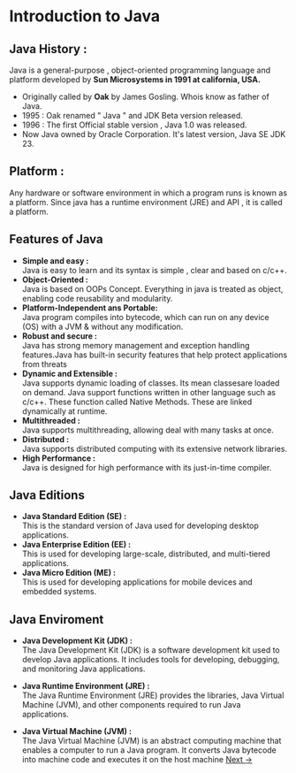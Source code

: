 # Introduction to Java

## Java History :
Java is a general-purpose , object-oriented programming language and platform developed by **Sun Microsystems in 1991 at california, USA.**
- Originally called by **Oak** by James Gosling. Whois  know as father of Java.
- 1995 : Oak renamed " Java " and JDK Beta version released.
- 1996 : The first Official stable version , Java 1.0 was released. 
- Now Java owned by Oracle Corporation. It's latest version, Java SE JDK 23.

## Platform :
Any hardware or software environment in which a program runs is known as a platform. Since java has a runtime environment (JRE) and API , it is called a platform.

## Features of Java
- **Simple and easy :** 
<br>Java is easy to learn and its syntax is simple , clear and based on c/c++.
- **Object-Oriented :** 
<br>Java is based on OOPs Concept. Everything in java is treated as object, enabling code reusability and modularity.
- **Platform-Independent ans Portable:** 
<br>Java program compiles into bytecode, which can run on any device (OS) with a JVM  &  without any modification.
- **Robust and secure :** 
<br>Java has strong memory management and exception handling features.Java has built-in security features that help protect applications from threats
- **Dynamic and Extensible :** 
<br>Java supports dynamic loading of classes. Its mean classesare loaded on demand. Java support  functions written in other language such as c/c++. These function called Native Methods. These are linked dynamically at runtime.
- **Multithreaded :** 
<br>Java supports multithreading, allowing deal with many tasks at once.
- **Distributed :** 
<br>Java supports distributed computing with its extensive network libraries.
- **High Performance :** 
<br>Java is designed for high performance with its just-in-time compiler.

## Java Editions
- **Java Standard Edition (SE) :** 
<br>This is the standard version of Java used for developing desktop applications.
- **Java Enterprise Edition (EE) :**
<br>This is used for developing large-scale, distributed, and multi-tiered applications.
- **Java Micro Edition (ME) :**
 <br>This is used for developing applications for mobile devices and embedded systems.

## Java Enviroment
- **Java Development Kit (JDK) :**
<br>The Java Development Kit (JDK) is a software development kit used to develop Java applications. It includes tools for developing, debugging, and monitoring Java applications.

- **Java Runtime Environment (JRE) :**
<br>The Java Runtime Environment (JRE) provides the libraries, Java Virtual Machine (JVM), and other components required to run Java applications.

- **Java Virtual Machine (JVM) :**
<br>The Java Virtual Machine (JVM) is an abstract computing machine that enables a computer to run a Java program. It converts Java bytecode into machine code and executes it on the host machine
[Next →](02-Java-installation.md)
